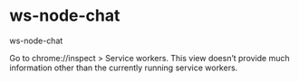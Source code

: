 # ws-node-chat
ws-node-chat


Go to chrome://inspect > Service workers. This view doesn’t provide much information other than the currently running service workers.
